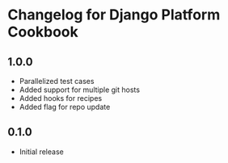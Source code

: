 # Changelog for Django Platform Cookbook

## 1.0.0

* Parallelized test cases
* Added support for multiple git hosts
* Added hooks for recipes
* Added flag for repo update

## 0.1.0

* Initial release
